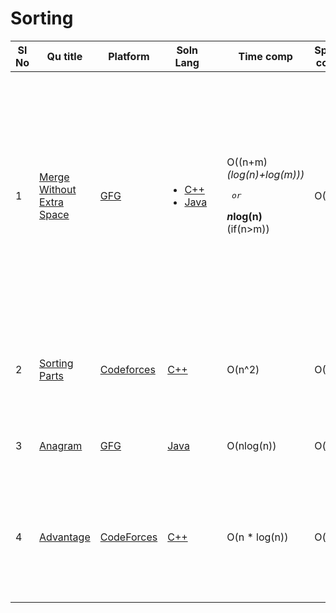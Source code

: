 # Sorting

| Sl No | Qu title | Platform                            | Soln Lang |   | Time comp | Space comp | difficulty |    | approach |
| --     | ---     |   ------                            | ---       |-- | ---       | ---        | ----       | -- | ---------|
|  1    | [Merge Without Extra Space](https://practice.geeksforgeeks.org/problems/merge-two-sorted-arrays5135/1#)     | [GFG ](/GFG/GFGQuestions.md) | <ul><li>[C++](https://github.com/C-a-thing/Code-Insight/blob/main/GFG/Sorting/C%2B%2B/Merge%20without%20extra%20space.cpp)</li><li>[Java](https://github.com/C-a-thing/Code-Insight/blob/main/GFG/Sorting/Java/Merge%20without%20extra%20space.java)</li> </ul>        |   | <p>O((n+m)*(log(n)+log(m)))</p><pre>    or</pre> <p><B>n*log(n)</B> (if(n>m))</p>       | O(1)        | Hard       |    |<ol><li>_Approach 1_- Gap method  Algo</li> <li>_Approach - 2_ - take an extra array , insert elements of 2 arrays and sort it . Then insert in those arrays again</li></ol> |
| 2     |[Sorting Parts](https://codeforces.com/contest/1637/problem/A)|[Codeforces](/CodeForces/codeforcesQuestions.md)|[C++](https://github.com/Shreya2803/Code-Insight/blob/main/CodeForces/Sorting/C%2B%2B/Sorting%20Parts.cpp)||O(n^2)|O(1)|Easy||<ol><li>Check If array sorted then-"NO"; else:"YES"</li></ol> |
| 3     | [Anagram](https://practice.geeksforgeeks.org/problems/anagram-1587115620/1/?page=2&category[]=Sorting&sortBy=submissions)      | [GFG ](/GFG/GFGQuestions.md) | [Java](https://github.com/C-a-thing/Code-Insight/blob/main/GFG/Sorting/Java/Anagram.java)    |   | O(nlog(n))     | O(n)        | Easy       |    | Sorting and checking each characters |
| 4    | [Advantage](https://codeforces.com/contest/1760/problem/C)   | [CodeForces](../codeforcesQuestions.md)| [C++](https://github.com/C-a-thing/Code-Insight/blob/main/CodeForces/Sorting/C%2B%2B/Advantage.cpp) |     |O(n * log(n)) |  O(n)     |Medium     | |<li> finds differences of elements with the largest element while handling duplicates.</li> <li> Use set to get unique elements </li>|
